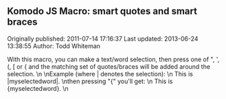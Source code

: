 ## Komodo JS Macro: smart quotes and smart braces

Originally published: 2011-07-14 17:16:37
Last updated: 2013-06-24 13:38:55
Author: Todd Whiteman

With this macro, you can make a text/word selection, then press one of  ", ', (, [ or {  and the matching set of quotes/braces will be added around the selection.\n\nExample (where | denotes the selection):\n   This is |myselectedword|.\nthen pressing "{" you'll get:\n   This is {myselectedword}.\n